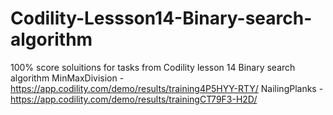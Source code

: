 # Codility-Lessson14-Binary-search-algorithm
100% score soluitions for tasks from Codility lesson 14 Binary search algorithm
MinMaxDivision - https://app.codility.com/demo/results/training4P5HYY-RTY/
NailingPlanks - https://app.codility.com/demo/results/trainingCT79F3-H2D/
